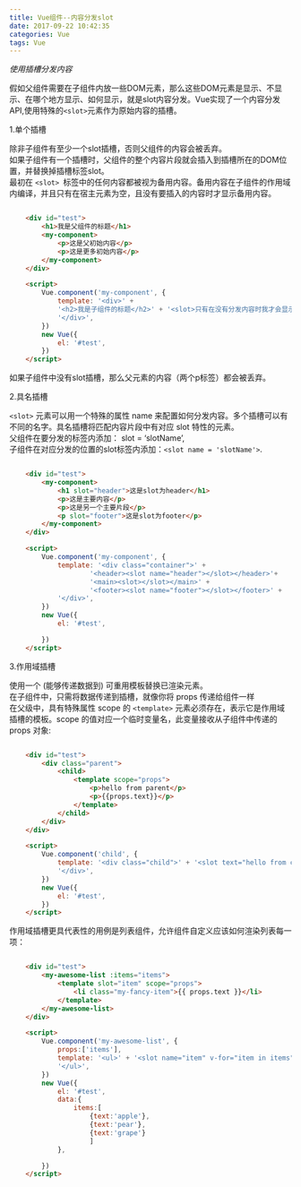 ```yaml
---
title: Vue组件--内容分发slot
date: 2017-09-22 10:42:35
categories: Vue
tags: Vue
---
```



*使用插槽分发内容*

假如父组件需要在子组件内放一些DOM元素，那么这些DOM元素是显示、不显示、在哪个地方显示、如何显示，就是slot内容分发。Vue实现了一个内容分发API,使用特殊的`<slot>`元素作为原始内容的插槽。

1.单个插槽

除非子组件有至少一个slot插槽，否则父组件的内容会被丢弃。  
如果子组件有一个插槽时，父组件的整个内容片段就会插入到插槽所在的DOM位置，并替换掉插槽标签slot。  
最初在 `<slot> `标签中的任何内容都被视为备用内容。备用内容在子组件的作用域内编译，并且只有在宿主元素为空，且没有要插入的内容时才显示备用内容。

``` html

    <div id="test">
        <h1>我是父组件的标题</h1>
        <my-component>
            <p>这是父初始内容</p>
            <p>这是更多初始内容</p>
        </my-component>
    </div>

    <script>
        Vue.component('my-component', {
            template: '<div>' +
            '<h2>我是子组件的标题</h2>' + '<slot>只有在没有分发内容时我才会显示</slot>' +
            '</div>',
        })
        new Vue({
            el: '#test',
        })
    </script>

```

如果子组件中没有slot插槽，那么父元素的内容（两个p标签）都会被丢弃。


2.具名插槽

`<slot>` 元素可以用一个特殊的属性 name 来配置如何分发内容。多个插槽可以有不同的名字。具名插槽将匹配内容片段中有对应 slot 特性的元素。  
父组件在要分发的标签内添加：  slot = ‘slotName’,  
子组件在对应分发的位置的slot标签内添加：`<slot name = 'slotName'>`.

``` html

    <div id="test">
        <my-component>
            <h1 slot="header">这是slot为header</h1>
            <p>这是主要内容</p>
            <p>这是另一个主要片段</p>
            <p slot="footer">这是slot为footer</p>
        </my-component>
    </div>

    <script>
        Vue.component('my-component', {
            template: '<div class="container">' +
                    '<header><slot name="header"></slot></header>'+
                    '<main><slot></slot></main>' +
                    '<footer><slot name="footer"></slot></footer>' +
            '</div>',
        })
        new Vue({
            el: '#test',

        })
    </script>

```

3.作用域插槽

使用一个 (能够传递数据到) 可重用模板替换已渲染元素。  
在子组件中，只需将数据传递到插槽，就像你将 props 传递给组件一样  
在父级中，具有特殊属性 scope 的 `<template>` 元素必须存在，表示它是作用域插槽的模板。scope 的值对应一个临时变量名，此变量接收从子组件中传递的 props 对象:
 
``` html   

    <div id="test">
        <div class="parent">
            <child>
                <template scope="props">
                    <p>hello from parent</p>
                    <p>{{props.text}}</p>
                </template>
            </child>
        </div>
    </div>

    <script>
        Vue.component('child', {
            template: '<div class="child">' + '<slot text="hello from child"></slot>' +
            '</div>',
        })
        new Vue({
            el: '#test',
        })
    </script>

```

作用域插槽更具代表性的用例是列表组件，允许组件自定义应该如何渲染列表每一项：

``` html

    <div id="test">
        <my-awesome-list :items="items">
            <template slot="item" scope="props">
                <li class="my-fancy-item">{{ props.text }}</li>
            </template>
        </my-awesome-list>
    </div>

    <script>
        Vue.component('my-awesome-list', {
            props:['items'],
            template: '<ul>' + '<slot name="item" v-for="item in items" v-bind:text="item.text">这里是备用内容</slot>' +
            '</ul>',
        })
        new Vue({
            el: '#test',
            data:{
                items:[
                    {text:'apple'},
                    {text:'pear'},
                    {text:'grape'}
                    ]
            },

        })
    </script>

```